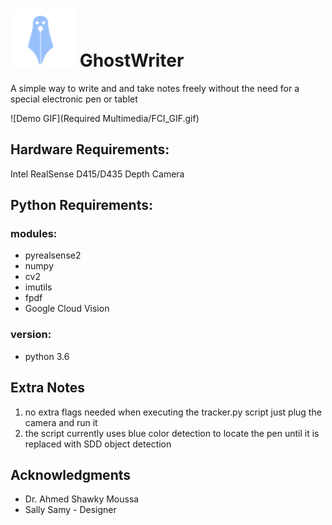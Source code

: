 # ![LOGO](https://github.com/M-Mabrouk/GhostWriter/blob/master/Required%20Multimedia/GP_Logo.png) GhostWriter 

A simple way to write and and take notes freely without the need for a special electronic pen or tablet

![Demo GIF](Required Multimedia/FCI_GIF.gif)


## Hardware Requirements:  
Intel RealSense D415/D435 Depth Camera

## Python Requirements: 
### modules:
* pyrealsense2  
* numpy  
* cv2  
* imutils  
* fpdf
* Google Cloud Vision

### version:  
* python 3.6  

## Extra Notes  
1. no extra flags needed when executing the tracker.py script just plug the camera and run it
2. the script currently uses blue color detection to locate the pen until it is replaced with SDD object detection

## Acknowledgments
* Dr. Ahmed Shawky Moussa
* Sally Samy - Designer

